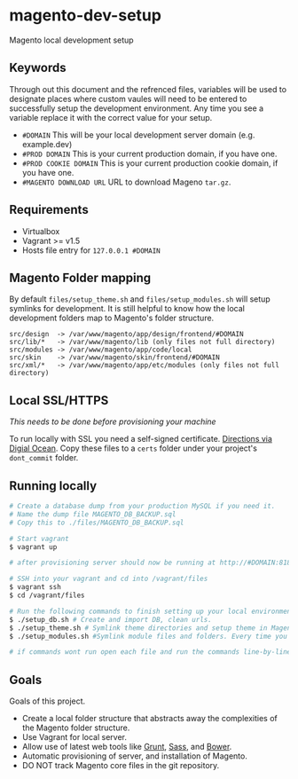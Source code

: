 # magento-dev-setup
Magento local development setup

## Keywords
Through out this document and the refrenced files, variables will be used to designate places where custom vaules will need to be entered to successfully setup the development environment. Any time you see a variable replace it with the correct value for your setup.

- `#DOMAIN` This will be your local development server domain (e.g. example.dev)
- `#PROD DOMAIN` This is your current production domain, if you have one.
- `#PROD COOKIE DOMAIN` This is your current production cookie domain, if you have one.
- `#MAGENTO DOWNLOAD URL` URL to download Mageno `tar.gz`.

## Requirements

- Virtualbox
- Vagrant >= v1.5
- Hosts file entry for `127.0.0.1 #DOMAIN`

## Magento Folder mapping
By default `files/setup_theme.sh` and `files/setup_modules.sh` will setup symlinks for development. It is still helpful to know how the local development folders map to Magento's folder structure.

```
src/design  -> /var/www/magento/app/design/frontend/#DOMAIN
src/lib/*   -> /var/www/magento/lib (only files not full directory)
src/modules -> /var/www/magento/app/code/local
src/skin    -> /var/www/magento/skin/frontend/#DOMAIN
src/xml/*   -> /var/www/magento/app/etc/modules (only files not full directory)
```

## Local SSL/HTTPS
*This needs to be done before provisioning your machine*

To run locally with SSL you need a self-signed certificate. [Directions via Digial Ocean](https://www.digitalocean.com/community/tutorials/how-to-create-a-ssl-certificate-on-apache-for-ubuntu-14-04#step-two-—-create-a-self-signed-ssl-certificate). 
Copy these files to a `certs` folder under your project's `dont_commit` folder.

## Running locally
```bash
# Create a database dump from your production MySQL if you need it.
# Name the dump file MAGENTO_DB_BACKUP.sql
# Copy this to ./files/MAGENTO_DB_BACKUP.sql

# Start vagrant
$ vagrant up

# after provisioning server should now be running at http://#DOMAIN:8181 and https://#DOMAIN:8383

# SSH into your vagrant and cd into /vagrant/files
$ vagrant ssh
$ cd /vagrant/files

# Run the following commands to finish setting up your local environment.
$ ./setup_db.sh # Create and import DB, clean urls.
$ ./setup_theme.sh # Symlink theme directories and setup theme in Magento admin.
$ ./setup_modules.sh #Symlink module files and folders. Every time you add a new module you will need to run this.

# if commands wont run open each file and run the commands line-by-line.
```

## Goals
Goals of this project.

- Create a local folder structure that abstracts away the complexities of the Magento folder structure.
- Use Vagrant for local server.
- Allow use of latest web tools like [Grunt](), [Sass](), and [Bower]().
- Automatic provisioning of server, and installation of Magento.
- DO NOT track Magento core files in the git repository.
